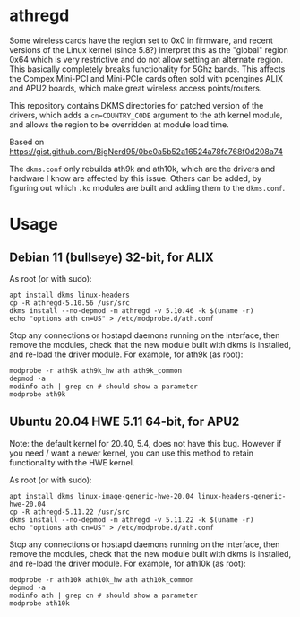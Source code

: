 # athregd

Some wireless cards have the region set to 0x0 in firmware, and recent versions
of the Linux kernel (since 5.8?) interpret this as the "global" region 0x64
which is very restrictive and do not allow setting an alternate region. This
basically completely breaks functionality for 5Ghz bands. This affects the
Compex Mini-PCI and Mini-PCIe cards often sold with pcengines ALIX and APU2
boards, which make great wireless access points/routers.

This repository contains DKMS directories for patched version of the drivers,
which adds a `cn=COUNTRY_CODE` argument to the ath kernel module, and allows
the region to be overridden at module load time.

Based on https://gist.github.com/BigNerd95/0be0a5b52a16524a78fc768f0d208a74

The `dkms.conf` only rebuilds ath9k and ath10k, which are the drivers and
hardware I know are affected by this issue. Others can be added, by figuring
out which `.ko` modules are built and adding them to the `dkms.conf`.

# Usage

## Debian 11 (bullseye) 32-bit, for ALIX

As root (or with sudo):
```
apt install dkms linux-headers
cp -R athregd-5.10.56 /usr/src
dkms install --no-depmod -m athregd -v 5.10.46 -k $(uname -r)
echo "options ath cn=US" > /etc/modprobe.d/ath.conf
```

Stop any connections or hostapd daemons running on the interface, then
remove the modules, check that the new module built with dkms is installed,
and re-load the driver module. For example, for ath9k (as root):
```
modprobe -r ath9k ath9k_hw ath ath9k_common
depmod -a
modinfo ath | grep cn # should show a parameter
modprobe ath9k
```

## Ubuntu 20.04 HWE 5.11 64-bit, for APU2

Note: the default kernel for 20.40, 5.4, does not have this bug. However if you
need / want a newer kernel, you can use this method to retain functionality
with the HWE kernel.

As root (or with sudo):
```
apt install dkms linux-image-generic-hwe-20.04 linux-headers-generic-hwe-20.04
cp -R athregd-5.11.22 /usr/src
dkms install --no-depmod -m athregd -v 5.11.22 -k $(uname -r)
echo "options ath cn=US" > /etc/modprobe.d/ath.conf
```

Stop any connections or hostapd daemons running on the interface, then
remove the modules, check that the new module built with dkms is installed,
and re-load the driver module. For example, for ath10k (as root):
```
modprobe -r ath10k ath10k_hw ath ath10k_common
depmod -a
modinfo ath | grep cn # should show a parameter
modprobe ath10k
```
